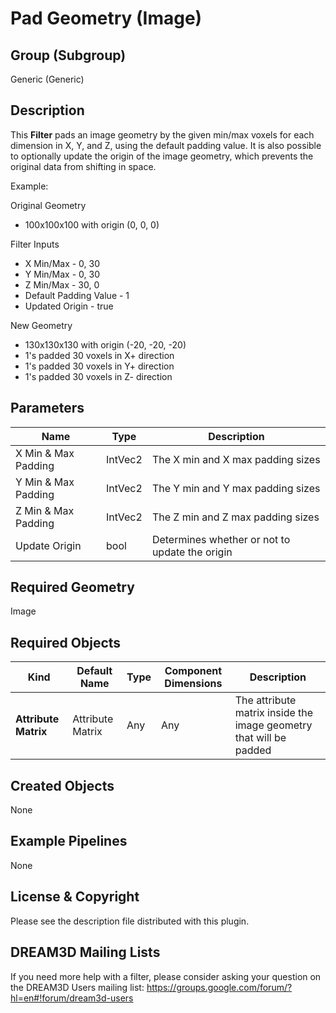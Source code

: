 # Pad Geometry (Image) #


## Group (Subgroup) ##

Generic (Generic)

## Description ##

This **Filter** pads an image geometry by the given min/max voxels for each dimension in X, Y, and Z, using the default padding value.
It is also possible to optionally update the origin of the image geometry, which prevents the original data from shifting in space.

Example:

Original Geometry
- 100x100x100 with origin (0, 0, 0)

Filter Inputs
- X Min/Max - 0, 30
- Y Min/Max - 0, 30
- Z Min/Max - 30, 0
- Default Padding Value - 1
- Updated Origin - true

New Geometry
- 130x130x130 with origin (-20, -20, -20)
- 1's padded 30 voxels in X+ direction
- 1's padded 30 voxels in Y+ direction
- 1's padded 30 voxels in Z- direction

## Parameters ##

| Name | Type | Description |
|------|------|------|
| X Min & Max Padding | IntVec2 | The X min and X max padding sizes |
| Y Min & Max Padding | IntVec2 | The Y min and Y max padding sizes |
| Z Min & Max Padding | IntVec2 | The Z min and Z max padding sizes |
| Update Origin | bool | Determines whether or not to update the origin |

## Required Geometry ##

Image

## Required Objects ##

| Kind | Default Name | Type | Component Dimensions | Description |
|------|--------------|-------------|---------|-----|
| **Attribute Matrix** | Attribute Matrix | Any | Any | The attribute matrix inside the image geometry that will be padded |

## Created Objects ##

None

## Example Pipelines ##

None

## License & Copyright ##

Please see the description file distributed with this plugin.

## DREAM3D Mailing Lists ##

If you need more help with a filter, please consider asking your question on the DREAM3D Users mailing list:
https://groups.google.com/forum/?hl=en#!forum/dream3d-users